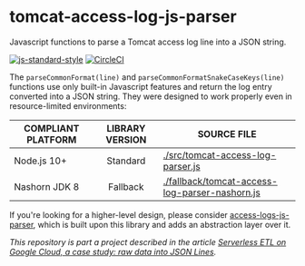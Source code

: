 # tomcat-access-log-js-parser

Javascript functions to parse a Tomcat access log line into a JSON string.

[![js-standard-style][1]][2] [![CircleCI][3]][4]

The `parseCommonFormat(line)` and `parseCommonFormatSnakeCaseKeys(line)` functions use only
built-in Javascript features and return the log entry converted into a JSON string. They were
designed to work properly even in resource-limited environments:

| COMPLIANT PLATFORM | LIBRARY VERSION | SOURCE FILE                                         |
| ------------------ | :-------------: | --------------------------------------------------- |
| Node.js 10+        |    Standard     | [./src/tomcat-access-log-parser.js][5]              |
| Nashorn JDK 8      |    Fallback     | [./fallback/tomcat-access-log-parser-nashorn.js][6] |

If you're looking for a higher-level design, please consider [access-logs-js-parser][7],
which is built upon this library and adds an abstraction layer over it.

_This repository is part a project described in the article
[Serverless ETL on Google Cloud, a case study: raw data into JSON Lines][8]._

[1]: https://img.shields.io/badge/code%20style-standard-brightgreen.svg
[2]: http://standardjs.com
[3]: https://circleci.com/gh/ricardolsmendes/tomcat-access-log-js-parser.svg?style=svg
[4]: https://circleci.com/gh/ricardolsmendes/tomcat-access-log-js-parser
[5]: ./src/tomcat-access-log-parser.js
[6]: ./fallback/tomcat-access-log-parser-nashorn.js
[7]: https://github.com/ricardolsmendes/access-logs-js-parser
[8]: https://medium.com/google-cloud/serverless-etl-on-google-cloud-a-case-study-raw-data-into-json-lines-d20711cd3917
